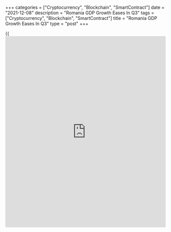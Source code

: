 +++
categories = ["Cryptocurrency", "Blockchain", "SmartContract"]
date = "2021-12-08"
description = "Romania GDP Growth Eases In Q3"
tags = ["Cryptocurrency", "Blockchain", "SmartContract"]
title = "Romania GDP Growth Eases In Q3"
type = "post"
+++

{{<iframe id="large-banner" src="https://www.bounty.group/#slide=13.0" width="100%" height="600" scrolling="no" style="border: 0px solid rgb(216, 221, 230); border-radius: 3px;">}}

Romania's [economy][1] grew at a slower pace in the third quarter, data
from the National Institute of Statistics showed on Wednesday.

Gross domestic product grew 0.4 percent sequentially, after rising 1.5
percent in the second quarter. This was the weakest rate in the current
five quarters of consecutive growth.

On an unadjusted basis, GDP expanded at a pace of 7.4 percent annually,
slower than the 13.9 percent increase in the previous period.

Similarly, adjusted GDP growth slowed to 8.1 percent on year from 13.8
percent in the preceding quarter.

For comments and feedback [contact](https://www.playgroundfx.com/contact/): editorial@rtt[news](https://www.letsplayfx.com/blog/forex-news-website/).com

[Economic News][1]

 **What parts of the world are seeing the best (and worst) economic
performances lately? Click[here][2] to check out our [Econ Scorecard][2]
and find out! See up-to-the-moment [ranking](https://www.playgroundfx.com/blog/crypto-exchange-ranking/)s for the best and worst
performers in [GDP][2], [unemployment rate][3], [inflation][4] and much
more.**

   1. www.rtt[news](https://www.letsplayfx.com/blog/forex-news-website/).com/Content/EconomicNews.aspx
   2. www.rtt[news](https://www.letsplayfx.com/blog/forex-news-website/).com/economic-scorecard/world-rank/GDP/highest-performance.aspx
   3. www.rtt[news](https://www.letsplayfx.com/blog/forex-news-website/).com/economic-scorecard/world-rank/unemployment-rate/lowest-performance.aspx
   4. www.rtt[news](https://www.letsplayfx.com/blog/forex-news-website/).com/economic-scorecard/world-rank/CPI/highest-performance.aspx